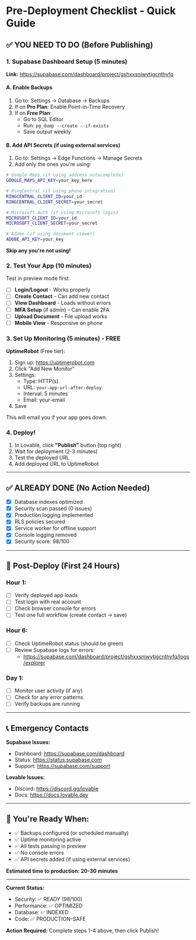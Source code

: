 # Pre-Deployment Checklist - Quick Guide

## ✅ YOU NEED TO DO (Before Publishing)

### 1. Supabase Dashboard Setup (5 minutes)

**Link:** https://supabase.com/dashboard/project/gshxxsniwytjgcnthyfq

#### A. Enable Backups
1. Go to: Settings → Database → Backups
2. If on **Pro Plan**: Enable Point-in-Time Recovery
3. If on **Free Plan**: 
   - Go to SQL Editor
   - Run: `pg_dump --create --if-exists`
   - Save output weekly

#### B. Add API Secrets (if using external services)
1. Go to: Settings → Edge Functions → Manage Secrets
2. Add only the ones you're using:

```bash
# Google Maps (if using address autocomplete)
GOOGLE_MAPS_API_KEY=your_key_here

# RingCentral (if using phone integration)  
RINGCENTRAL_CLIENT_ID=your_id
RINGCENTRAL_CLIENT_SECRET=your_secret

# Microsoft Auth (if using Microsoft login)
MICROSOFT_CLIENT_ID=your_id
MICROSOFT_CLIENT_SECRET=your_secret

# Adobe (if using document viewer)
ADOBE_API_KEY=your_key
```

**Skip any you're not using!**

### 2. Test Your App (10 minutes)

Test in preview mode first:

- [ ] **Login/Logout** - Works properly
- [ ] **Create Contact** - Can add new contact
- [ ] **View Dashboard** - Loads without errors
- [ ] **MFA Setup** (if admin) - Can enable 2FA
- [ ] **Upload Document** - File upload works
- [ ] **Mobile View** - Responsive on phone

### 3. Set Up Monitoring (5 minutes) - FREE

**UptimeRobot** (Free tier):
1. Sign up: https://uptimerobot.com
2. Click "Add New Monitor"
3. Settings:
   - Type: HTTP(s)
   - URL: `your-app-url-after-deploy`
   - Interval: 5 minutes
   - Email: your-email
4. Save

This will email you if your app goes down.

### 4. Deploy!

1. In Lovable, click **"Publish"** button (top right)
2. Wait for deployment (2-3 minutes)
3. Test the deployed URL
4. Add deployed URL to UptimeRobot

---

## ✅ ALREADY DONE (No Action Needed)

- [x] Database indexes optimized
- [x] Security scan passed (0 issues)
- [x] Production logging implemented
- [x] RLS policies secured
- [x] Service worker for offline support
- [x] Console logging removed
- [x] Security score: 98/100

---

## 🚀 Post-Deploy (First 24 Hours)

### Hour 1:
- [ ] Verify deployed app loads
- [ ] Test login with real account
- [ ] Check browser console for errors
- [ ] Test one full workflow (create contact → save)

### Hour 6:
- [ ] Check UptimeRobot status (should be green)
- [ ] Review Supabase logs for errors:
  - https://supabase.com/dashboard/project/gshxxsniwytjgcnthyfq/logs/explorer

### Day 1:
- [ ] Monitor user activity (if any)
- [ ] Check for any error patterns
- [ ] Verify backups are running

---

## 📞 Emergency Contacts

**Supabase Issues:**
- Dashboard: https://supabase.com/dashboard
- Status: https://status.supabase.com
- Support: https://supabase.com/support

**Lovable Issues:**
- Discord: https://discord.gg/lovable
- Docs: https://docs.lovable.dev

---

## 🎯 You're Ready When:

- ✅ Backups configured (or scheduled manually)
- ✅ Uptime monitoring active
- ✅ All tests passing in preview
- ✅ No console errors
- ✅ API secrets added (if using external services)

**Estimated time to production: 20-30 minutes**

---

**Current Status:**
- Security: ✅ READY (98/100)
- Performance: ✅ OPTIMIZED
- Database: ✅ INDEXED
- Code: ✅ PRODUCTION-SAFE

**Action Required:** Complete steps 1-4 above, then click Publish!
